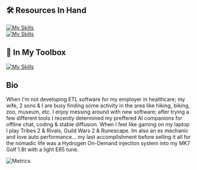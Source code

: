 ## 🛠️ Resources In Hand

[![My Skills](https://skillicons.dev/icons?i=go,postgres,bash,html,css,js,wasm)](https://skillicons.dev)<br>
[![My Skills](https://skillicons.dev/icons?i=bootstrap,git,cloudflare,docker,gcp,vscode)](https://skillicons.dev)

## 🧰 In My Toolbox

[![My Skills](https://skillicons.dev/icons?i=python,sass,jquery,django,php,mysql,wordpress)](https://skillicons.dev)

## Bio

When I'm not developing ETL software for my employer in healthcare; my wife, 2 sons & I are busy finding some activity in the area like hiking, biking, zoo, museum, etc. I enjoy messing around with new software; after trying a few different tools I recently determined my preffered AI companions for offline chat, coding & stable diffusion. When I feel like gaming on my laptop I play Tribes 2 & Rivals, Guild Wars 2 & Runescape. Im also an ex mechanic and love auto performance... my last accomplishment before selling it all for the nomadic life was a Hydrogen On-Demand injection system into my MK7 Golf 1.8t with a light E85 tune.

<!--Check out some **other software**...
- 💡 that [I'm interested in trying](https://github.com/stars/JonVojtush/lists/interests).
- ✅ that [I'm using](https://github.com/stars/JonVojtush/lists/using).
- 🗂️ that [I've tried & may revisit](https://github.com/stars/JonVojtush/lists/archives).
- 🧾 in [curated lists](https://github.com/stars/JonVojtush/lists/curated-lists).-->

![Metrics](https://metrics.lecoq.io/JonVojtush?template=classic&repositories.batch=&repositories.affiliations=&users.ignored=&commits.authoring=&base.header=0&base.activity=0&base.community=0&base.repositories=0&base.metadata=0&languages=1&isocalendar=1&sponsors=1&lines=1&starlists=1&projects=1&steam=1&base=header%2C%20activity%2C%20community%2C%20repositories%2C%20metadata&base.indepth=false&base.hireable=false&base.skip=false&isocalendar=false&isocalendar.duration=half-year&languages=false&languages.limit=10&languages.threshold=0%25&languages.other=false&languages.colors=github&languages.sections=most-used&languages.details=percentage&languages.indepth=false&languages.analysis.timeout=15&languages.analysis.timeout.repositories=7.5&languages.categories=markup%2C%20programming&languages.recent.categories=markup%2C%20programming&languages.recent.load=300&languages.recent.days=14&lines=false&lines.skipped=JonVojtush%2C%20Resources&lines.sections=repositories&lines.repositories.limit=10&lines.history.limit=10&lines.delay=0&sponsors=false&sponsors.sections=goal%2C%20list%2C%20about&sponsors.past=true&sponsors.size=24&sponsors.title=Support%20Me%20%E2%9C%8C%F0%9F%8F%BD&starlists=false&starlists.limit=4&starlists.limit.repositories=0&starlists.languages=false&starlists.limit.languages=8&starlists.shuffle.repositories=false&projects=false&projects.limit=3&projects.descriptions=true&steam=false&steam.sections=player%2C%20most-played&steam.user=jvojtushjr&steam.games.limit=3&steam.recent.games.limit=0&steam.achievements.limit=0&steam.playtime.threshold=0&config.timezone=America%2FNew_York&config.twemoji=true&config.octicon=true)

<!-- Playground: https://metrics.lecoq.io-->